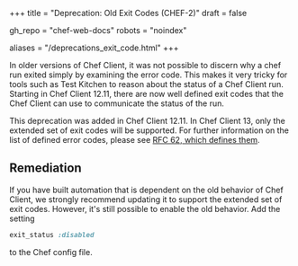 +++
title = "Deprecation: Old Exit Codes (CHEF-2)"
draft = false

gh_repo = "chef-web-docs"
robots = "noindex"


aliases = "/deprecations_exit_code.html"
+++

In older versions of Chef Client, it was not possible to discern why a
chef run exited simply by examining the error code. This makes it very
tricky for tools such as Test Kitchen to reason about the status of a
Chef Client run. Starting in Chef Client 12.11, there are now well
defined exit codes that the Chef Client can use to communicate the
status of the run.

This deprecation was added in Chef Client 12.11. In Chef Client 13, only
the extended set of exit codes will be supported. For further
information on the list of defined error codes, please see [RFC 62,
which defines
them](https://github.com/chef/chef-rfc/blob/master/rfc062-exit-status.md).

## Remediation

If you have built automation that is dependent on the old behavior of
Chef Client, we strongly recommend updating it to support the extended
set of exit codes. However, it's still possible to enable the old
behavior. Add the setting

```ruby
exit_status :disabled
```

to the Chef config file.
